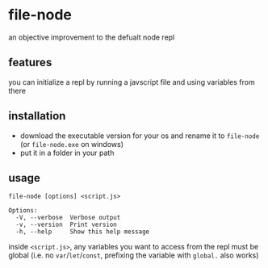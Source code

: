 # file-node

an objective improvement to the defualt node repl

## features

you can initialize a repl by running a javscript file and using variables from there

## installation

- download the executable version for your os and rename it to `file-node` (or `file-node.exe` on windows)
- put it in a folder in your path

## usage

```text
file-node [options] <script.js>

Options:
  -V, --verbose  Verbose output
  -v, --version  Print version
  -h, --help     Show this help message
```

inside `<script.js>`, any variables you want to access from the repl must be global (i.e. no `var`/`let`/`const`, prefixing the variable with `global.` also works)
